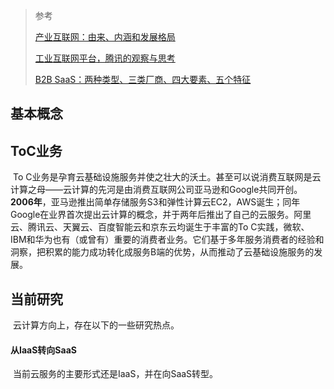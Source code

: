 > 参考
>
> [产业互联网：由来、内涵和发展格局](https://mp.weixin.qq.com/s/NC49uthP-cw1yI4uePGYqA)
>
> [工业互联网平台，腾讯的观察与思考](https://mp.weixin.qq.com/s/-KJLnuq0XNy8QdhB9bXCqQ)
>
> [B2B SaaS：两种类型、三类厂商、四大要素、五个特征](https://mp.weixin.qq.com/s?__biz=MjM5OTE0ODA2MQ==&mid=2650958934&idx=1&sn=93eed63bae5c272b2de276b8084ecbda&chksm=bcc923248bbeaa32e5e2192f4e59b0f926768da4acf25bb148ea6e4fc28b595440873ff088b4&scene=21)



## 基本概念





## ToC业务

​	To C业务是孕育云基础设施服务并使之壮大的沃土。甚至可以说消费互联网是云计算之母——云计算的先河是由消费互联网公司亚马逊和Google共同开创。**2006年**，亚马逊推出简单存储服务S3和弹性计算云EC2，AWS诞生；同年Google在业界首次提出云计算的概念，并于两年后推出了自己的云服务。阿里云、腾讯云、天翼云、百度智能云和京东云均诞生于丰富的To C实践，微软、IBM和华为也有（或曾有）重要的消费者业务。它们基于多年服务消费者的经验和洞察，把积累的能力成功转化成服务B端的优势，从而推动了云基础设施服务的发展。





## 当前研究

​	云计算方向上，存在以下的一些研究热点。

#### 从IaaS转向SaaS

​	当前云服务的主要形式还是IaaS，并在向SaaS转型。

